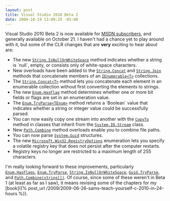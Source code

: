 ```yaml
---
layout: post
title: Visual Studio 2010 Beta 2
date: 2009-10-19 13:09:29 -05:00
---
```


Visual Studio 2010 Beta 2 is now available for [MSDN subscribers](http://msdn.microsoft.com/en-us/vstudio/dd582936.aspx), and generally available on October 21. I haven't had a chance yet to play around with it, but some of the CLR changes that are **very** exciting to hear about are:

* The new [`String.IsNullOrWhiteSpace`](http://msdn.microsoft.com/en-us/library/system.string.isnullorwhitespace(VS.100).aspx) method indicates whether a string is `null`, empty, or consists only of white-space characters. 
* New overloads have been added to the [`String.Concat`](http://msdn.microsoft.com/en-us/library/system.string.concat(VS.100).aspx) and [`String.Join`](http://msdn.microsoft.com/en-us/library/system.string.join(VS.100).aspx) methods that concatenate members of an [`IEnumerable<T>`](http://msdn.microsoft.com/en-us/library/9eekhta0(VS.100).aspx) collections.
* The [`String.Concat<T>`](http://msdn.microsoft.com/en-us/library/dd991828(VS.100).aspx) method lets you concatenate each element in an enumerable collection without first converting the elements to strings.
* The new [`Enum.HasFlag`](http://msdn.microsoft.com/en-us/library/system.enum.hasflag(VS.100).aspx) method determines whether one or more bit fields or flags are set in an enumeration value. 
* The [`Enum.TryParse<TEnum>`](http://msdn.microsoft.com/en-us/library/dd991876(VS.100).aspx) method returns a `Boolean` value that indicates whether a string or integer value could be successfully parsed.
* You can now easily copy one stream into another with the [`CopyTo`](http://msdn.microsoft.com/en-us/library/system.io.stream.copyto(VS.100).aspx) method in classes that inherit from the [`System.IO.Stream`](http://msdn.microsoft.com/en-us/library/system.io.stream(VS.100).aspx) class.
* New [`Path.Combine`](http://msdn.microsoft.com/en-us/library/system.io.path.combine(VS.100).aspx) method overloads enable you to combine file paths.
* You can now parse [`System.Guid`](http://msdn.microsoft.com/en-us/library/system.guid(VS.100).aspx) structures. 
* The new [`Microsoft.Win32.RegistryOptions`](http://msdn.microsoft.com/en-us/library/microsoft.win32.registryoptions(VS.100).aspx) enumeration lets you specify a volatile registry key that does not persist after the computer restarts.
* Registry keys no longer are restricted to a maximum length of 255 characters.  

I'm really looking forward to these improvements, particularly [`Enum.HasFlags`](http://msdn.microsoft.com/en-us/library/system.enum.hasflag(VS.100).aspx), [`Enum.TryParse`](http://msdn.microsoft.com/en-us/library/dd991876(VS.100).aspx), [`String.IsNullOrWhiteSpace`](http://msdn.microsoft.com/en-us/library/system.string.isnullorwhitespace(VS.100).aspx), [`Guid.TryParse`](http://msdn.microsoft.com/en-us/library/system.guid.tryparse(VS.100).aspx), and [`Path.Combine(string[])`](http://msdn.microsoft.com/en-us/library/dd991142(VS.100).aspx). Of course, since some of these weren't in Beta 1 (at least as far as I saw), it means revising some of the chapters for my [book]({% post_url /2009/2009-06-26-sams-teach-yourself-c-2010-in-24-hours %}).
